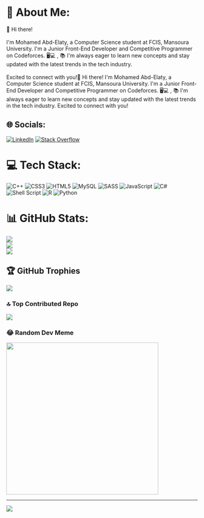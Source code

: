 # 💫 About Me:
👋 Hi there! <br><br>I'm Mohamed Abd-Elaty, a Computer Science student at FCIS, Mansoura University. I'm a Junior Front-End Developer and Competitive Programmer on Codeforces. 🖥️💻 , 📚 I'm always eager to learn new concepts and stay updated with the latest trends in the tech industry.<br><br>Excited to connect with you!👋 Hi there! I'm Mohamed Abd-Elaty, a Computer Science student at FCIS, Mansoura University. I'm a Junior Front-End Developer and Competitive Programmer on Codeforces. 🖥️💻 , 📚 I'm always eager to learn new concepts and stay updated with the latest trends in the tech industry. Excited to connect with you!<br>


## 🌐 Socials:
[![LinkedIn](https://img.shields.io/badge/LinkedIn-%230077B5.svg?logo=linkedin&logoColor=white)](https://linkedin.com/in/www.linkedin.com/in/mohamed-abo-seada-0b8171166) [![Stack Overflow](https://img.shields.io/badge/-Stackoverflow-FE7A16?logo=stack-overflow&logoColor=white)](https://stackoverflow.com/users/22695293) 

# 💻 Tech Stack:
![C++](https://img.shields.io/badge/c++-%2300599C.svg?style=plastic&logo=c%2B%2B&logoColor=white) ![CSS3](https://img.shields.io/badge/css3-%231572B6.svg?style=plastic&logo=css3&logoColor=white) ![HTML5](https://img.shields.io/badge/html5-%23E34F26.svg?style=plastic&logo=html5&logoColor=white) ![MySQL](https://img.shields.io/badge/mysql-4479A1.svg?style=plastic&logo=mysql&logoColor=white) ![SASS](https://img.shields.io/badge/SASS-hotpink.svg?style=plastic&logo=SASS&logoColor=white) ![JavaScript](https://img.shields.io/badge/javascript-%23323330.svg?style=plastic&logo=javascript&logoColor=%23F7DF1E) ![C#](https://img.shields.io/badge/c%23-%23239120.svg?style=plastic&logo=csharp&logoColor=white) ![Shell Script](https://img.shields.io/badge/shell_script-%23121011.svg?style=plastic&logo=gnu-bash&logoColor=white) ![R](https://img.shields.io/badge/r-%23276DC3.svg?style=plastic&logo=r&logoColor=white) ![Python](https://img.shields.io/badge/python-3670A0?style=plastic&logo=python&logoColor=ffdd54)
# 📊 GitHub Stats:
![](https://github-readme-stats.vercel.app/api?username=MohamedAboSeada&theme=merko&hide_border=false&include_all_commits=true&count_private=false)<br/>
![](https://github-readme-streak-stats.herokuapp.com/?user=MohamedAboSeada&theme=merko&hide_border=false)<br/>
![](https://github-readme-stats.vercel.app/api/top-langs/?username=MohamedAboSeada&theme=merko&hide_border=false&include_all_commits=true&count_private=false&layout=compact)

## 🏆 GitHub Trophies
![](https://github-profile-trophy.vercel.app/?username=MohamedAboSeada&theme=gruvbox&no-frame=false&no-bg=false&margin-w=4)

### 🔝 Top Contributed Repo
![](https://github-contributor-stats.vercel.app/api?username=MohamedAboSeada&limit=5&theme=dark&combine_all_yearly_contributions=true)

### 😂 Random Dev Meme
<img src='https://memer-new.vercel.app/' style="height: 400px;"/>

---
[![](https://visitcount.itsvg.in/api?id=MohamedAboSeada&icon=0&color=1)](https://visitcount.itsvg.in)

<!-- Proudly created with GPRM ( https://gprm.itsvg.in ) -->
